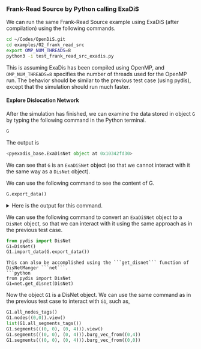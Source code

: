 ### Frank-Read Source by Python calling ExaDiS

We can run the same Frank-Read Source example using ExaDiS (after compilation) using the following commands.

```bash
cd ~/Codes/OpenDiS.git
cd examples/02_frank_read_src
export OMP_NUM_THREADS=8
python3 -i test_frank_read_src_exadis.py
```
This is assuming ExaDis has been compiled using OpenMP, and ```OMP_NUM_THREADS=8``` specifies the number of threads used for the OpenMP run.  The behavior should be similar to the previous test case (using pydis), except that the simulation should run much faster.

#### Explore Dislocation Network

After the simulation has finished, we can examine the data stored in object ```G``` by typing the following command in the Python terminal.
```python
G
```
The output is
```python
<pyexadis_base.ExaDisNet object at 0x10342fd30>
```
We can see that ```G``` is an ```ExaDiSNet``` object (so that we cannot interact with it the same way as a ```DisNet``` object).


We can use the following command to see the content of G.

```python
G.export_data()
```

<details>
  <summary>
   Here is the output for this command.
  </summary>

 ```python
{'cell': {'h': array([[1000.,    0.,    0.],
       [   0., 1000.,    0.],
       [   0.,    0., 1000.]]), 'origin': array([0., 0., 0.]), 'is_periodic': [1, 1, 1]}, 'nodes': {'tags': array([[  0,   0],
       [  0, 107],
       [  0,   2],
       [  0,   3],
       [  0,   4],
       ...,
       [  0,  63],
       [  0,  88],
       [  0,   8],
       [  0,  82],
       [  0, 114]]), 'positions': array([[500.        , 437.5       , 500.        ],
       [504.8985802 , 405.30790288, 500.        ],
       [500.        , 562.5       , 500.        ],
       [500.        , 562.5       , 375.        ],
       [500.        , 437.5       , 375.        ],
       ...,
       [ 98.42129319, 129.36609803, 500.        ],
       [239.65231892,  21.11140067, 500.        ],
       [571.97968178, 379.25113058, 500.        ],
       [529.45283533, 613.42150792, 500.        ],
       [ 83.49577868, 877.26034318, 500.        ]]), 'constraints': array([[7],
       [0],
       [7],
       [7],
       [7],
       ...,
       [0],
       [0],
       [0],
       [0],
       [0]])}, 'segs': {'nodeids': array([[ 0,  1],
       [16, 52],
       [ 2,  3],
       [ 3,  4],
       [ 4,  0],
       ...,
       [29, 49],
       [25, 17],
       [32,  8],
       [ 8, 13],
       [19, 32]]), 'burgers': array([[1., 0., 0.],
       [1., 0., 0.],
       [1., 0., 0.],
       [1., 0., 0.],
       [1., 0., 0.],
       ...,
       [1., 0., 0.],
       [1., 0., 0.],
       [1., 0., 0.],
       [1., 0., 0.],
       [1., 0., 0.]]), 'planes': array([[ 0.,  0.,  1.],
       [ 0.,  0.,  1.],
       [-0.,  1.,  0.],
       [ 0.,  0., -1.],
       [ 0., -1.,  0.],
       ...,
       [ 0.,  0.,  1.],
       [ 0.,  0.,  1.],
       [ 0.,  0.,  1.],
       [ 0.,  0.,  1.],
       [ 0.,  0.,  1.]])}}
```
</details>


We can use the following command to convert an ```ExaDiSNet``` object to a ```DisNet``` object, so that we can interact with it using the same approach as in the previous test case.
```python
from pydis import DisNet
G1=DisNet()
G1.import_data(G.export_data())
```

```{hint}
This can also be accomplished using the ```get_disnet``` function of DisNetManger ```net```.
```python
from pydis import DisNet
G1=net.get_disnet(DisNet)
```

Now the object ```G1``` is a DisNet object.  We can use the same command as in the previous test case to interact with ```G1```, such as,
```python
G1.all_nodes_tags()
G1.nodes((0,0)).view()
list(G1.all_segments_tags())
G1.segments(((0, 0), (0, 4))).view()
G1.segments(((0, 0), (0, 4))).burg_vec_from((0,4))
G1.segments(((0, 0), (0, 4))).burg_vec_from((0,0))
```
